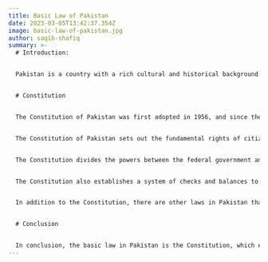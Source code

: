 ```yaml
---
title: Basic Law of Pakistan
date: 2023-03-05T13:42:37.354Z
image: basic-law-of-pakistan.jpg
author: saqib-shafiq
summary: >-
  # Introduction:


  Pakistan is a country with a rich cultural and historical background. It is located in South Asia and is the world's fifth-most populous country. The country gained independence in 1947, and since then, its legal system has evolved significantly. The basic law in Pakistan is the Constitution, which is the supreme law of the land. In this blog, we will discuss the basic law in Pakistan and how it governs the country.


  # Constitution


  The Constitution of Pakistan was first adopted in 1956, and since then, it has undergone several amendments. The latest version of the Constitution was adopted in 1973 and is currently in force. The Constitution establishes Pakistan as a federal parliamentary republic, where the President is the Head of State, and the Prime Minister is the Head of Government.


  The Constitution of Pakistan sets out the fundamental rights of citizens, including the right to life, liberty, and the pursuit of happiness. It also guarantees freedom of speech, religion, and the press. The Constitution also lays down the fundamental principles of the state, including democracy, equality, social justice, and the rule of law.


  The Constitution divides the powers between the federal government and the provincial governments. The federal government is responsible for matters of national importance, such as defense, foreign affairs, and currency. The provincial governments are responsible for matters that are more localized, such as education, health, and local government.


  The Constitution also establishes a system of checks and balances to ensure that no one branch of government becomes too powerful. The judiciary, for example, is an independent branch of government that is responsible for interpreting the law and resolving disputes. The Constitution also establishes a bicameral legislature, with the National Assembly and the Senate, which work together to make laws.


  In addition to the Constitution, there are other laws in Pakistan that govern the country. These include civil law, criminal law, and Sharia law. Civil law deals with disputes between individuals or organizations, such as contracts or property rights. Criminal law deals with crimes such as murder, theft, and fraud. Sharia law is a system of Islamic law that governs personal matters such as marriage, divorce, and inheritance.


  # Conclusion


  In conclusion, the basic law in Pakistan is the Constitution, which establishes the fundamental principles of the state and the rights of citizens. It also divides powers between the federal and provincial governments and establishes a system of checks and balances. While the Constitution is the supreme law of the land, there are other laws in Pakistan that govern specific areas of life. Overall, the legal system in Pakistan has evolved significantly over the years and continues to do so as the country faces new challenges and opportunities.
---
```

